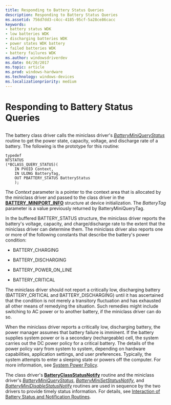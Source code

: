 ```yaml
---
title: Responding to Battery Status Queries
description: Responding to Battery Status Queries
ms.assetid: 756d7dd3-c4cc-4185-95cf-5a28ce86cacc
keywords:
- battery status WDK
- low batteries WDK
- discharging batteries WDK
- power states WDK battery
- failed batteries WDK
- battery failures WDK
ms.author: windowsdriverdev
ms.date: 04/20/2017
ms.topic: article
ms.prod: windows-hardware
ms.technology: windows-devices
ms.localizationpriority: medium
---
```


# Responding to Battery Status Queries


## <span id="ddk_responding_to_battery_status_queries_dg"></span><span id="DDK_RESPONDING_TO_BATTERY_STATUS_QUERIES_DG"></span>


The battery class driver calls the miniclass driver's [*BatteryMiniQueryStatus*](https://msdn.microsoft.com/library/windows/hardware/ff536274) routine to get the power state, capacity, voltage, and discharge rate of a battery. The following is the prototype for this routine:

```
typedef
NTSTATUS
(*BCLASS_QUERY_STATUS)(
    IN PVOID Context,
    IN ULONG BatteryTag,
    OUT PBATTERY_STATUS BatteryStatus
    );
```

The *Context* parameter is a pointer to the context area that is allocated by the miniclass driver and passed to the class driver in the [**BATTERY\_MINIPORT\_INFO**](https://msdn.microsoft.com/library/windows/hardware/ff536287) structure at device initialization. The *BatteryTag* parameter is a value previously returned by BatteryMiniQueryTag.

In the buffered BATTERY\_STATUS structure, the miniclass driver reports the battery's voltage, capacity, and charge/discharge rate to the extent that the miniclass driver can determine them. The miniclass driver also reports one or more of the following constants that describe the battery's power condition:

-   BATTERY\_CHARGING

-   BATTERY\_DISCHARGING

-   BATTERY\_POWER\_ON\_LINE

-   BATTERY\_CRITICAL

The miniclass driver should not report a critically low, discharging battery (BATTERY\_CRITICAL and BATTERY\_DISCHARGING) until it has ascertained that the condition is not merely a transitory fluctuation and has exhausted all other means of remedying the situation. Such remedies might include switching to AC power or to another battery, if the miniclass driver can do so.

When the miniclass driver reports a critically low, discharging battery, the power manager assumes that battery failure is imminent. If the battery supplies system power or is a secondary (rechargeable) cell, the system carries out the DC power policy for a critical battery. The details of the power policy vary from system to system, depending on hardware capabilities, application settings, and user preferences. Typically, the system attempts to enter a sleeping state or powers off the computer. For more information, see [System Power Policy](https://msdn.microsoft.com/library/windows/hardware/ff564559).

The class driver's [**BatteryClassStatusNotify**](https://msdn.microsoft.com/library/windows/hardware/ff536269) routine and the miniclass driver's [*BatteryMiniQueryStatus*](https://msdn.microsoft.com/library/windows/hardware/ff536274), [*BatteryMiniSetStatusNotify*](https://msdn.microsoft.com/library/windows/hardware/ff536277), and [*BatteryMiniDisableStatusNotify*](https://msdn.microsoft.com/library/windows/hardware/ff536272) routines are used in sequence by the two drivers to provide timely status information. For details, see [Interaction of Battery Status and Notification Routines](interaction-of-battery-status-and-notification-routines.md).

 

 




